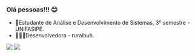  
### Olá pessoas!!! 😊

- 📔Estudante de Análise e Desenvolvimento de Sistemas, 3° semestre - UNIFASIPE.
- 👩🏼‍💻Desenvolvedora - ruralhuh.  

<a href="https://www.instagram.com/steffanny_s_/" target="_blank"><img src="https://img.shields.io/badge/-Instagram-%23E4405F?style=for-the-badge&logo=instagram&logoColor=white" target="_blank"></a>
<a href="https://www.linkedin.com/in/steffanny-selzler-4299a2208/" target="_blank"><img src="https://img.shields.io/badge/-LinkedIn-%230077B5?style=for-the-badge&logo=linkedin&logoColor=white" target="_blank"></a>

 
